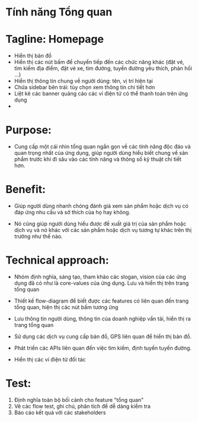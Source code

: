 # Tính năng Tổng quan 

# Tagline: Homepage
- Hiển thị bản đồ
- Hiển thị các nút bấm để chuyển tiếp đến các chức năng khác (đặt vé, tìm kiếm địa điểm, đặt vé xe, tìm đường, tuyến đường yêu thích, phản hồi ...)
- Hiển thị thông tin chung về người dùng: tên, vị trí hiện tại
- Chứa sidebar bên trái: tùy chọn xem thông tin chi tiết hơn
- Liệt kê các banner quảng cáo các ví điện tử có thể thanh toán trên ứng dụng
- 

# Purpose: 
- Cung cấp một cái nhìn tổng quan ngắn gọn về các tính năng độc đáo và quan trọng nhất của ứng dụng, giúp người dùng hiểu biết chung về sản phẩm trước khi đi sâu vào các tính năng và thông số kỹ thuật chi tiết hơn.

# Benefit:
- Giúp người dùng nhanh chóng đánh giá xem sản phẩm hoặc dịch vụ có đáp ứng nhu cầu và sở thích của họ hay không. 

- Nó cũng giúp người dùng hiểu được đề xuất giá trị của sản phẩm hoặc dịch vụ và nó khác với các sản phẩm hoặc dịch vụ tương tự khác trên thị trường như thế nào. 

# Technical approach:
- Nhóm định nghĩa, sáng tạo, tham khảo các slogan, vision của các ứng dụng đã có như là core-values của ứng dụng. Lưu và hiển thị trên trang tổng quan

- Thiết kế flow-diagram để biết được các features có liên quan đến trang tổng quan, hiện thị các nút bấm tương ứng

- Lưu thông tin người dùng, thông tin của doanh nghiệp vẩn tải, hiển thị ra trang tổng quan

- Sử dụng các dịch vụ cung cấp bản đồ, GPS liên quan để hiển thị bản đồ.

- Phát triển các APIs liên quan đến việc tìm kiếm, định tuyến tuyến đường.

- Hiển thị các ví điện tử đối tác

# Test:
1. Định nghĩa toàn bộ bối cảnh cho feature "tổng quan"
2. Vẽ các flow test, ghi chú, phân tích để dễ dàng kiểm tra
3. Báo cáo kết quả với các stakeholders